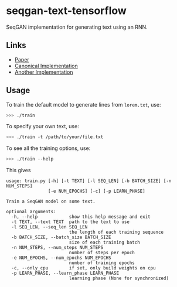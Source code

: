 # seqgan-text-tensorflow

SeqGAN implementation for generating text using an RNN.

## Links

 - [Paper](https://arxiv.org/abs/1609.05473)
 - [Canonical Implementation](https://github.com/LantaoYu/SeqGAN)
 - [Another Implementation](https://github.com/ofirnachum/sequence_gan)

## Usage

To train the default model to generate lines from `lorem.txt`, use:

```bash
>>> ./train
```

To specify your own text, use:

```bash
>>> ./train -t /path/to/your/file.txt
```

To see all the training options, use:

```bash
>>> ./train --help
```

This gives

```
usage: train.py [-h] [-t TEXT] [-l SEQ_LEN] [-b BATCH_SIZE] [-n NUM_STEPS]
                [-e NUM_EPOCHS] [-c] [-p LEARN_PHASE]

Train a SeqGAN model on some text.

optional arguments:
  -h, --help            show this help message and exit
  -t TEXT, --text TEXT  path to the text to use
  -l SEQ_LEN, --seq_len SEQ_LEN
                        the length of each training sequence
  -b BATCH_SIZE, --batch_size BATCH_SIZE
                        size of each training batch
  -n NUM_STEPS, --num_steps NUM_STEPS
                        number of steps per epoch
  -e NUM_EPOCHS, --num_epochs NUM_EPOCHS
                        number of training epochs
  -c, --only_cpu        if set, only build weights on cpu
  -p LEARN_PHASE, --learn_phase LEARN_PHASE
                        learning phase (None for synchronized)
```
